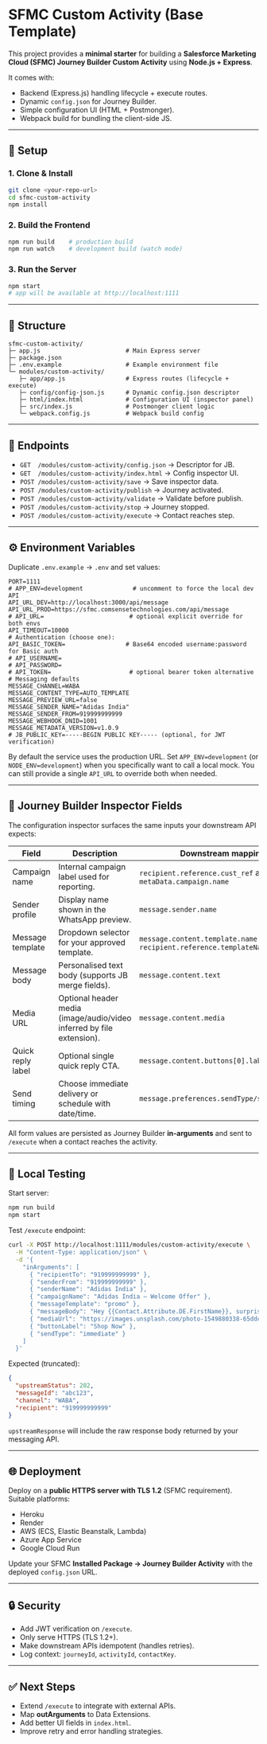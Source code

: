 # SFMC Custom Activity (Base Template)

This project provides a **minimal starter** for building a **Salesforce Marketing Cloud (SFMC) Journey Builder Custom Activity** using **Node.js + Express**.

It comes with:
- Backend (Express.js) handling lifecycle + execute routes.
- Dynamic `config.json` for Journey Builder.
- Simple configuration UI (HTML + Postmonger).
- Webpack build for bundling the client-side JS.

---

## 🚀 Setup

### 1. Clone & Install
```bash
git clone <your-repo-url>
cd sfmc-custom-activity
npm install
```

### 2. Build the Frontend
```bash
npm run build    # production build
npm run watch    # development build (watch mode)
```

### 3. Run the Server
```bash
npm start
# app will be available at http://localhost:1111
```

---

## 📂 Structure

```
sfmc-custom-activity/
├─ app.js                        # Main Express server
├─ package.json
├─ .env.example                  # Example environment file
└─ modules/custom-activity/
   ├─ app/app.js                 # Express routes (lifecycle + execute)
   ├─ config/config-json.js      # Dynamic config.json descriptor
   ├─ html/index.html            # Configuration UI (inspector panel)
   ├─ src/index.js               # Postmonger client logic
   └─ webpack.config.js          # Webpack build config
```

---

## 🔑 Endpoints

- `GET  /modules/custom-activity/config.json` → Descriptor for JB.
- `GET  /modules/custom-activity/index.html` → Config inspector UI.
- `POST /modules/custom-activity/save` → Save inspector data.
- `POST /modules/custom-activity/publish` → Journey activated.
- `POST /modules/custom-activity/validate` → Validate before publish.
- `POST /modules/custom-activity/stop` → Journey stopped.
- `POST /modules/custom-activity/execute` → Contact reaches step.

---

## ⚙️ Environment Variables

Duplicate `.env.example` → `.env` and set values:

```
PORT=1111
# APP_ENV=development              # uncomment to force the local dev API
API_URL_DEV=http://localhost:3000/api/message
API_URL_PROD=https://sfmc.comsensetechnologies.com/api/message
# API_URL=                        # optional explicit override for both envs
API_TIMEOUT=10000
# Authentication (choose one):
API_BASIC_TOKEN=                 # Base64 encoded username:password for Basic auth
# API_USERNAME=
# API_PASSWORD=
# API_TOKEN=                      # optional bearer token alternative
# Messaging defaults
MESSAGE_CHANNEL=WABA
MESSAGE_CONTENT_TYPE=AUTO_TEMPLATE
MESSAGE_PREVIEW_URL=false
MESSAGE_SENDER_NAME="Adidas India"
MESSAGE_SENDER_FROM=919999999999
MESSAGE_WEBHOOK_DNID=1001
MESSAGE_METADATA_VERSION=v1.0.9
# JB_PUBLIC_KEY=-----BEGIN PUBLIC KEY----- (optional, for JWT verification)
```

By default the service uses the production URL. Set `APP_ENV=development` (or `NODE_ENV=development`) when you specifically want to call a local mock. You can still provide a single `API_URL` to override both when needed.

---

## 🧱 Journey Builder Inspector Fields

The configuration inspector surfaces the same inputs your downstream API expects:

| Field | Description | Downstream mapping |
| ----- | ----------- | ------------------ |
| Campaign name | Internal campaign label used for reporting. | `recipient.reference.cust_ref` and `metaData.campaign.name` |
| Sender profile | Display name shown in the WhatsApp preview. | `message.sender.name` |
| Message template | Dropdown selector for your approved template. | `message.content.template.name` and `recipient.reference.templateName` |
| Message body | Personalised text body (supports JB merge fields). | `message.content.text` |
| Media URL | Optional header media (image/audio/video inferred by file extension). | `message.content.media` |
| Quick reply label | Optional single quick reply CTA. | `message.content.buttons[0].label` |
| Send timing | Choose immediate delivery or schedule with date/time. | `message.preferences.sendType/sendSchedule` |

All form values are persisted as Journey Builder **in-arguments** and sent to `/execute` when a contact reaches the activity.

---

## 🧪 Local Testing

Start server:
```bash
npm run build
npm start
```

Test `/execute` endpoint:
```bash
curl -X POST http://localhost:1111/modules/custom-activity/execute \
  -H "Content-Type: application/json" \
  -d '{
    "inArguments": [
      { "recipientTo": "919999999999" },
      { "senderFrom": "919999999999" },
      { "senderName": "Adidas India" },
      { "campaignName": "Adidas India – Welcome Offer" },
      { "messageTemplate": "promo" },
      { "messageBody": "Hey {{Contact.Attribute.DE.FirstName}}, surprise! Enjoy 60% off on your next purchase with code WELCOME60." },
      { "mediaUrl": "https://images.unsplash.com/photo-1549880338-65ddcdfd017b" },
      { "buttonLabel": "Shop Now" },
      { "sendType": "immediate" }
    ]
  }'
```

Expected (truncated):
```json
{
  "upstreamStatus": 202,
  "messageId": "abc123",
  "channel": "WABA",
  "recipient": "919999999999"
}
```

`upstreamResponse` will include the raw response body returned by your messaging API.

---

## 🌐 Deployment

Deploy on a **public HTTPS server with TLS 1.2** (SFMC requirement). Suitable platforms:
- Heroku
- Render
- AWS (ECS, Elastic Beanstalk, Lambda)
- Azure App Service
- Google Cloud Run

Update your SFMC **Installed Package → Journey Builder Activity** with the deployed `config.json` URL.

---

## 🔒 Security

- Add JWT verification on `/execute`.
- Only serve HTTPS (TLS 1.2+).
- Make downstream APIs idempotent (handles retries).
- Log context: `journeyId`, `activityId`, `contactKey`.

---

## ✅ Next Steps

- Extend `/execute` to integrate with external APIs.
- Map **outArguments** to Data Extensions.
- Add better UI fields in `index.html`.
- Improve retry and error handling strategies.

